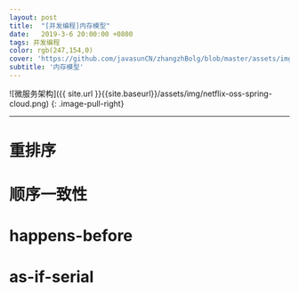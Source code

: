 ```yaml
---
layout: post
title:  "[并发编程]内存模型"
date:   2019-3-6 20:00:00 +0800
tags: 并发编程
color: rgb(247,154,0)
cover: 'https://github.com/javasunCN/zhangzhBolg/blob/master/assets/img/spring/spring.jpg?raw=true'
subtitle: '内存模型'
---
```


![微服务架构]({{ site.url }}{{site.baseurl}}/assets/img/netflix-oss-spring-cloud.png)
{: .image-pull-right}

------------------------

# **重排序**

# **顺序一致性**

# **happens-before**

# **as-if-serial**